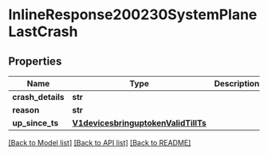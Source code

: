 # InlineResponse200230SystemPlaneLastCrash

## Properties
Name | Type | Description | Notes
------------ | ------------- | ------------- | -------------
**crash_details** | **str** |  | [optional] 
**reason** | **str** |  | [optional] 
**up_since_ts** | [**V1devicesbringuptokenValidTillTs**](V1devicesbringuptokenValidTillTs.md) |  | [optional] 

[[Back to Model list]](../README.md#documentation-for-models) [[Back to API list]](../README.md#documentation-for-api-endpoints) [[Back to README]](../README.md)

